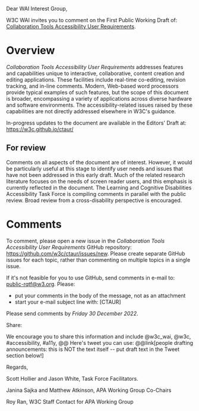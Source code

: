 
Dear WAI Interest Group,

W3C WAI invites you to comment on the First Public Working Draft of:
              [Collaboration Tools Accessibility User Requirements](https://www.w3.org/TR/ctaur/).

# Overview
*Collaboration Tools Accessibility User Requirements* addresses features and capabilities unique to interactive, collaborative, content creation and editing applications. These facilities include real-time co-editing, revision tracking, and in-line comments. Modern, Web-based word processors provide typical examples of such features, but the scope of this document is broader, encompassing a variety of applications across diverse hardware and software environments. The accessibility-related issues raised by these capabilities are not directly addressed elsewhere in W3C's guidance.

In-progress updates to the document are available in the Editors' Draft at:
<https://w3c.github.io/ctaur/>

## For review
Comments on all aspects of the document are of interest. However, it would be particularly useful at this stage to identify user needs and issues that have not been addressed in this early draft. Much of the related research literature focuses on the needs of screen reader users, and this emphasis is currently reflected in the document.  The Learning and Cognitive Disabilities Accessibility Task Force is compiling comments in parallel with the public review. Broad review from a cross-disability perspective is encouraged.

# Comments
To comment, please open a new issue in the *Collaboration Tools Accessibility User Requirements* GitHub repository:
<https://github.com/w3c/ctaur/issues/new>. Please create separate GitHub issues for each topic, rather than commenting on multiple topics in a single issue.

If it's not feasible for you to use GitHub, send comments in e-mail to: <public-rqtf@w3.org>. Please:
* put your comments in the body of the message, not as an attachment
* start your e-mail subject line with: [CTAUR]

Please send comments by *Friday 30 December 2022*.

Share:

We encourage you to share this information and include @w3c_wai, @w3c, #accessibility, #a11y, @@
Here's tweet you can use: @@link[people drafting announcements: this is NOT the text itself -- put draft text in the Tweet section below!]

Regards,

Scott Hollier and Jason White, Task Force Facilitators.

Janina Sajka and Matthew Atkinson, APA Working Group Co-Chairs

Roy Ran, W3C Staff Contact for APA Working Group


